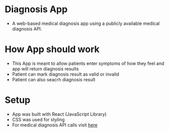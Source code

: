 # Diagnosis App

* A web-based medical diagnosis app using a publicly available medical diagnosis API.

# How App should work

* This App is meant to allow patients enter symptoms of how they feel and app will return diagnosis results
* Patient can mark diagnosis result as valid or invalid
* Patient can also seacrh diagnosis result

# Setup

* App was built with React (JavaScript Library)
* CSS was used for styling
* For medical diagnosis API calls visit [here](https://apimedic.com/)